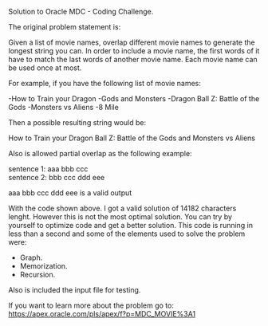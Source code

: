 Solution to Oracle MDC - Coding Challenge.

The original problem statement is:

Given a list of movie names, overlap different movie names to generate the longest string you can. In order to include a movie name, the first words of it have to match the last words of another movie name. Each movie name can be used once at most.

For example, if you have the following list of movie names:

-How to Train your Dragon
-Gods and Monsters
-Dragon Ball Z: Battle of the Gods
-Monsters vs Aliens
-8 Mile

Then a possible resulting string would be:

How to Train your Dragon Ball Z: Battle of the Gods and Monsters vs Aliens

Also is allowed partial overlap as the following example:

sentence 1: aaa bbb ccc    
sentence 2: bbb ccc ddd eee

aaa bbb ccc ddd eee is a valid output

With the code shown above. I got a valid solution of 14182 characters lenght. However this is not the most optimal solution. You can try by yourself to optimize code and get a better solution. This code is running in less than a second and some of the elements used to solve the problem were:

- Graph.
- Memorization.
- Recursion.

Also is included the input file for testing. 

If you want to learn more about the problem go to: https://apex.oracle.com/pls/apex/f?p=MDC_MOVIE%3A1
